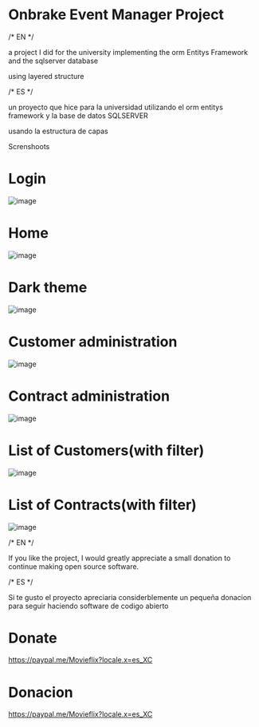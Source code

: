 
# Onbrake Event Manager Project 

/* EN */

a project I did for the university implementing the orm Entitys Framework and the sqlserver database

using layered structure


/* ES   */

un proyecto que hice para la universidad utilizando el orm entitys framework y la base de datos SQLSERVER 

usando la estructura de capas

Screnshoots

# Login
![image](https://user-images.githubusercontent.com/60745355/87472523-0ed5c380-c5ee-11ea-9951-bb70f9a62aa9.png)

# Home
![image](https://user-images.githubusercontent.com/60745355/87472710-5fe5b780-c5ee-11ea-833a-fd7822ee9621.png)

# Dark theme
![image](https://user-images.githubusercontent.com/60745355/87472834-96bbcd80-c5ee-11ea-9129-409ff09c54fd.png)

# Customer administration

![image](https://user-images.githubusercontent.com/60745355/87472859-9f140880-c5ee-11ea-8281-78109f54f96b.png)

# Contract administration

![image](https://user-images.githubusercontent.com/60745355/87472875-a5a28000-c5ee-11ea-8a8f-202837220e6c.png)

# List of Customers(with filter)
![image](https://user-images.githubusercontent.com/60745355/87472887-ab986100-c5ee-11ea-9f01-852daf5ea61f.png)


# List of Contracts(with filter)

![image](https://user-images.githubusercontent.com/60745355/87472899-b18e4200-c5ee-11ea-8a42-283ed0432184.png)

/* EN */

If you like the project, I would greatly appreciate a small donation to continue making open source software.


/* ES */

Si te gusto el proyecto apreciaria considerblemente un pequeña donacion  para seguir haciendo software de codigo abierto

# Donate 
https://paypal.me/Movieflix?locale.x=es_XC

# Donacion
https://paypal.me/Movieflix?locale.x=es_XC
